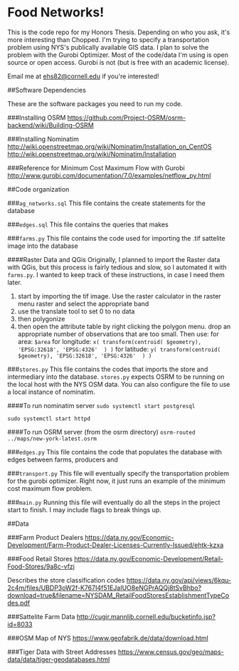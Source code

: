 # Food Networks!
This is the code repo for my Honors Thesis. Depending on who you ask, it's more interesting than Chopped. I'm trying to specify a transportation problem using NYS's publically available GIS data. I plan to solve the problem with the Gurobi Optimizer. Most of the code/data I'm using is open source or open access. Gurobi is not (but is free with an academic license).

Email me at ehs82@cornell.edu if you're interested!

##Software Dependencies

These are the software packages you need to run my code.

###Installing OSRM
https://github.com/Project-OSRM/osrm-backend/wiki/Building-OSRM

###Installing Nominatim
http://wiki.openstreetmap.org/wiki/Nominatim/Installation_on_CentOS
http://wiki.openstreetmap.org/wiki/Nominatim/Installation

###Reference for Minimum Cost Maximum Flow with Gurobi
http://www.gurobi.com/documentation/7.0/examples/netflow_py.html

##Code organization

###`ag_networks.sql`
This file contains the create statements for the database

###`edges.sql`
This file contains the queries that makes 

###`farms.py`
This file contains the code used for importing the .tif sattelite image into the database

####Raster Data and QGis
Originally, I planned to import the Raster data with QGis, but this process is fairly tedious and slow, so I automated it with `farms.py`. I wanted to keep track of these instructions, in case I need them later.

1. start by importing the tif image. Use the raster calculator in the raster menu raster and select the appropriate band
2. use the translate tool to set 0 to no data
3. then polygonize
4. then open the attribute table by right clicking the polygon menu. drop an appropriate number of observations that are too small. Then use:
for area: `$area`
for longitude: `x( transform(centroid( $geometry), 'EPSG:32618', 'EPSG:4326'  ) )`
for latitude: `y( transform(centroid( $geometry), 'EPSG:32618', 'EPSG:4326'  ) )`


###`stores.py`
This file contains the codes that imports the store and intermediary into the database. `stores.py` expects OSRM to be running on the local host with the NYS OSM data. You can also configure the file to use a local instance of nominatim.

####To run nominatim server
`sudo systemctl start postgresql`

`sudo systemctl start httpd`

####To run OSRM server (from the osrm directory)
`osrm-routed ../maps/new-york-latest.osrm`


###`edges.py`
This file contains the code that populates the database with edges between farms, producers and 


###`transport.py`
This file will eventually specify the transportation problem for the gurobi optimizer. Right now, it
just runs an example of the minimum cost maximum flow problem.

###`main.py`
Running this file will eventually do all the steps in the project start to finish. I may include flags
to break things up.

##Data

###Farm Product Dealers
https://data.ny.gov/Economic-Development/Farm-Product-Dealer-Licenses-Currently-Issued/ehtk-kzxa


###Food Retail Stores
https://data.ny.gov/Economic-Development/Retail-Food-Stores/9a8c-vfzj

Describes the store classification codes
 https://data.ny.gov/api/views/6kqu-2c4m/files/UBDP3oW2f-K767I4f51EJaIUO8eNGPrAQQj8tSvBhbo?download=true&filename=NYSDAM_RetailFoodStoresEstablishmentTypeCodes.pdf

###Sattelite Farm Data
http://cugir.mannlib.cornell.edu/bucketinfo.jsp?id=8033


###OSM Map of NYS
https://www.geofabrik.de/data/download.html

###Tiger Data with Street Addresses
https://www.census.gov/geo/maps-data/data/tiger-geodatabases.html

